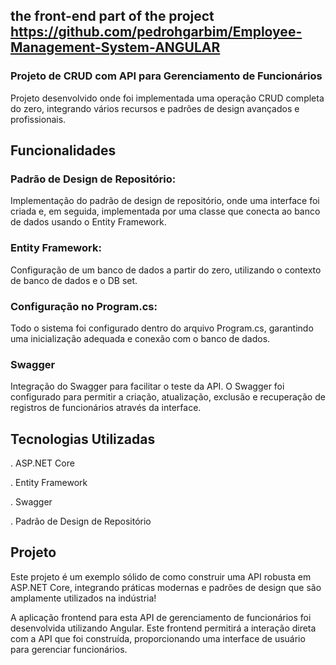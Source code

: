 ## the front-end part of the project https://github.com/pedrohgarbim/Employee-Management-System-ANGULAR
### Projeto de CRUD com API para Gerenciamento de Funcionários
Projeto desenvolvido  onde foi implementada uma operação CRUD completa do zero, 
integrando vários recursos e padrões de design avançados e profissionais.
## Funcionalidades 
### Padrão de Design de Repositório:

Implementação do padrão de design de repositório, onde uma interface foi criada e, em seguida,
implementada por uma classe que conecta ao banco de dados usando o Entity Framework.


### Entity Framework:

Configuração de um banco de dados a partir do zero, utilizando o contexto de banco de dados e o DB set.

### Configuração no Program.cs:

Todo o sistema foi configurado dentro do arquivo Program.cs,
garantindo uma inicialização adequada e conexão com o banco de dados.

### Swagger 

Integração do Swagger para facilitar o teste da API. O Swagger foi configurado para permitir a criação, 
atualização, exclusão e recuperação de registros de funcionários através da interface.

## Tecnologias Utilizadas 
. ASP.NET Core

. Entity Framework

. Swagger

. Padrão de Design de Repositório

## Projeto 
Este projeto é um exemplo sólido de como construir uma API robusta em ASP.NET Core, 
integrando práticas modernas e padrões de design que são amplamente utilizados na indústria!

A  aplicação frontend para esta API de gerenciamento de funcionários foi desenvolvida utilizando Angular. 
Este frontend permitirá a interação direta com a API que foi construída, 
proporcionando uma interface de usuário para gerenciar funcionários.
